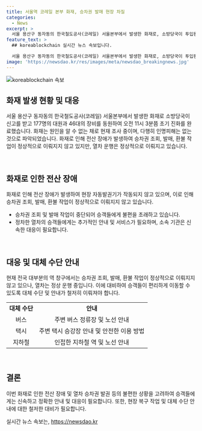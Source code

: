 ```yaml
---
title: 서울역 코레일 본부 화재, 승차권 발매 현장 차질
categories:
  - News
excerpt: >
  서울 용산구 동자동의 한국철도공사(코레일) 서울본부에서 발생한 화재로, 소방당국이 투입된 177명의 대원들과 46대의 장비로 1시간 20여분 뒤에 화재를 진압했다. 화재로 도로 통제 및 전산 장애로 역 창구에서의 업무에 영향을 미치고 있지만, 인명피해는 없는 것으로 전해졌다. 화재 원인은 조사 중이며, 역차는 정상 운행 중이나, 자동 발권기가 작동되지 않아 현장서비스 앱을 이용해야 한다.
feature_text: >
  ## koreablockchain 실시간 뉴스 속보입니다.

  서울 용산구 동자동의 한국철도공사(코레일) 서울본부에서 발생한 화재로, 소방당국이 투입된 177명의 대원들과 46대의 장비로 1시간 20여분 뒤에 화재를 진압했다. 화재로 도로 통제 및 전산 장애로 역 창구에서의 업무에 영향을 미치고 있지만, 인명피해는 없는 것으로 전해졌다. 화재 원인은 조사 중이며, 역차는 정상 운행 중이나, 자동 발권기가 작동되지 않아 현장서비스 앱을 이용해야 한다.
image: 'https://newsdao.kr/res/images/meta/newsdao_breakingnews.jpg'
---
```


<p><img src="https://newsdao.kr/res/images/meta/newsdao_breakingnews.jpg" alt="koreablockchain 속보" /></p>

<h2 data-ke-size="size26">화재 발생 현황 및 대응</h2>

<p>서울 용산구 동자동의 한국철도공사(코레일) 서울본부에서 발생한 화재로 소방당국이 신고를 받고 177명의 대원과 46대의 장비를 동원하여 오전 11시 3분쯤 초기 진화를 완료했습니다. 화재는 원인을 알 수 없는 채로 현재 조사 중이며, 다행히 인명피해는 없는 것으로 파악되었습니다. 화재로 인해 전산 장애가 발생하여 승차권 조회, 발매, 환불 작업이 정상적으로 이뤄지지 않고 있지만, 열차 운행은 정상적으로 이뤄지고 있습니다.</p>

<p data-ke-size="size16">&nbsp;</p>

<h2 data-ke-size="size26">화재로 인한 전산 장애</h2>

<p>화재로 인해 전산 장애가 발생하여 현장 자동발권기가 작동되지 않고 있으며, 이로 인해 승차권 조회, 발매, 환불 작업이 정상적으로 이뤄지지 않고 있습니다. </p>

<ul>
  <li>승차권 조회 및 발매 작업이 중단되어 승객들에게 불편을 초래하고 있습니다.</li>
  <li>정차한 열차의 승객들에게는 추가적인 안내 및 서비스가 필요하며, 소속 기관은 신속한 대응이 필요합니다.</li>
</ul>

<p data-ke-size="size16">&nbsp;</p>

<h2 data-ke-size="size26">대응 및 대체 수단 안내</h2>

<p>현재 전국 대부분의 역 창구에서는 승차권 조회, 발매, 환불 작업이 정상적으로 이뤄지지 않고 있으나, 열차는 정상 운행 중입니다. 이에 대비하여 승객들이 편리하게 이동할 수 있도록 대체 수단 및 안내가 철저히 이뤄져야 합니다.</p>

<table>
  <tr>
    <td style="text-align: center; height: 17px;"><b>대체 수단</b></td>
    <td style="text-align: center; height: 17px;"><b>안내</b></td>
  </tr>
  <tr>
    <td style="text-align: center; height: 17px;">버스</td>
    <td style="text-align: center; height: 17px;">주변 버스 정류장 및 노선 안내</td>
  </tr>
  <tr>
    <td style="text-align: center; height: 17px;">택시</td>
    <td style="text-align: center; height: 17px;">주변 택시 승강장 안내 및 안전한 이용 방법</td>
  </tr>
  <tr>
    <td style="text-align: center; height: 17px;">지하철</td>
    <td style="text-align: center; height: 17px;">인접한 지하철 역 및 노선 안내</td>
  </tr>
</table>

<p data-ke-size="size16">&nbsp;</p>

<h2 data-ke-size="size26">결론</h2>

<p>이번 화재로 인한 전산 장애 및 열차 승차권 발권 등의 불편한 상황을 고려하여 승객들에게는 신속하고 정확한 안내 및 대응이 필요합니다. 또한, 현장 복구 작업 및 대체 수단 안내에 대한 철저한 대비가 필요합니다.</p>
실시간 뉴스 속보는, <a href="https://newsdao.kr" rel="dofollow">https://newsdao.kr</a>


